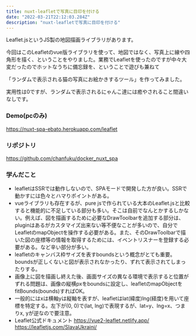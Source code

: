 ```yaml
---
title: nuxt-leafletで写真に目印を付ける
date: "2022-03-21T22:12:03.284Z"
description: "nuxt-leafletで写真に目印を付ける"
---
```


Leaflet.jsというJS製の地図描画ライブラリがあります。

今回はこのLeafletのvue版ライブラリを使って、地図ではなく、写真上に線や四角形を描く、ということをやりました。業務でLeafletを使ったのですが中々大変だったのでホットなうちに備忘録を、ということで遊びも兼ねて

「ランダムで表示される猫の写真にお絵かきするツール」を作ってみました。

実用性は0ですが、ランダムで表示されるにゃんこ達には癒やされること間違いなしです。

### Demo(pcのみ)
<a href="https://nuxt-spa-ebato.herokuapp.com/leaflet" target="_blank">https://nuxt-spa-ebato.herokuapp.com/leaflet</a>

### リポジトリ
<a href="https://github.com/chanfuku/docker_nuxt_spa" target="_blank">https://github.com/chanfuku/docker_nuxt_spa</a>

### 学んだこと
* leafletはSSRでは動作しないので、SPAモードで開発した方が良い。SSRで動かすには色々とハマりポイントがある。
* vueライブラリも存在するが、pure jsで作られている大本のLeaflet.jsと比較すると機能的に不足している部分も多い。そこは自前でなんとかするしかない。例えば、図を描画するために必要なDrawToolbarを追加する部分は、pluginはあるがカスタマイズ出来ない等不便なことが多いので、自分でLeafletのmapObjectを操作する必要がある。また、そのDrawToolbarで描いた図の座標等の情報を取得するためには、イベントリスナーを登録する必要がある。など辛い部分が多い。
* leafletのキャンバス枠サイズを表すboundsという概念がとても重要。boundsが正しくないと図が表示されなかったり、ずれて表示されてしまったりする。
* 画像上に図を描画し終えた後、画面サイズの異なる環境で表示すると位置がずれる問題は、画像の縦横pxをboundsに設定し、leafletのmapObjectをfitBounds(bounds)すればOK。
* 一般的にはxは横軸yは縦軸を表すが、leafletはlat(緯度)lng(経度)を用いて座標を特定する。左下が(0, 0)で(lat, lng)で表現するが、lat=y、lng=x、つまりx, yが逆なので要注意。
* Leaflet公式ドキュメント
<a href="https://vue2-leaflet.netlify.app/" target="_blank">https://vue2-leaflet.netlify.app/</a>
<a href="https://leafletjs.com/SlavaUkraini/" target="_blank">https://leafletjs.com/SlavaUkraini/</a>

